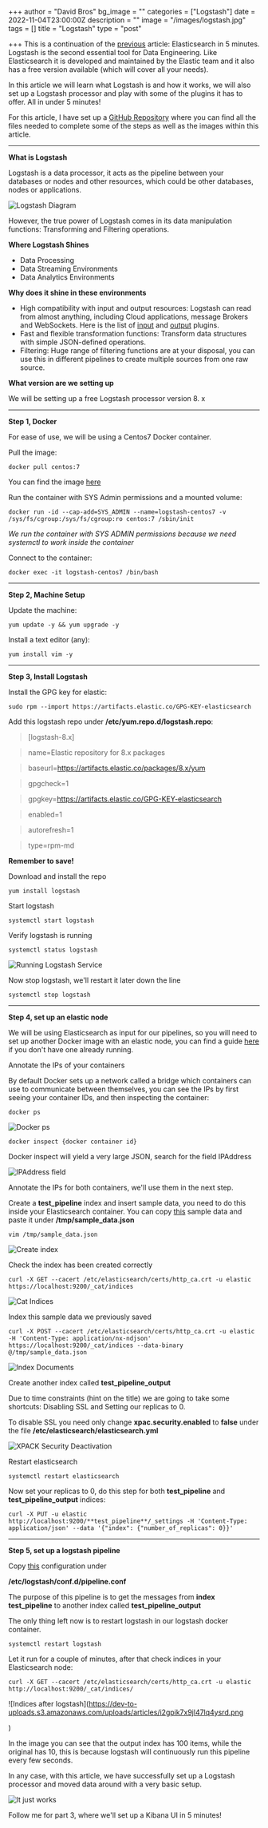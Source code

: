 +++
author = "David Bros"
bg_image = ""
categories = ["Logstash"]
date = 2022-11-04T23:00:00Z
description = ""
image = "/images/logstash.jpg"
tags = []
title = "Logstash"
type = "post"

+++
This is a continuation of the [previous](https://dev.to/thehunter896/elk-elasticsearch-in-5-minutes-5bfn) article: Elasticsearch in 5 minutes. Logstash is the second essential tool for Data Engineering. Like Elasticsearch it is developed and maintained by the Elastic team and it also has a free version available (which will cover all your needs).

In this article we will learn what Logstash is and how it works, we will also set up a Logstash processor and play with some of the plugins it has to offer. All in under 5 minutes!

For this article, I have set up a [GitHub Repository](https://github.com/TheHunter896/logstash-in-five-minutes) where you can find all the files needed to complete some of the steps as well as the images within this article.

***

**What is Logstash**

Logstash is a data processor, it acts as the pipeline between your databases or nodes and other resources, which could be other databases, nodes or applications.

![Logstash Diagram](https://dev-to-uploads.s3.amazonaws.com/uploads/articles/rznkk8h6pj1jz3o7pnol.png)

However, the true power of Logstash comes in its data manipulation functions: Transforming and Filtering operations.

**Where Logstash Shines**

* Data Processing
* Data Streaming Environments
* Data Analytics Environments

**Why does it shine in these environments**

* High compatibility with input and output resources: Logstash can read from almost anything, including Cloud applications, message Brokers and WebSockets. Here is the list of [input](https://www.elastic.co/guide/en/logstash/current/input-plugins.html) and [output](https://www.elastic.co/guide/en/logstash/current/output-plugins.html) plugins.
* Fast and flexible transformation functions: Transform data structures with simple JSON-defined operations.
* Filtering: Huge range of filtering functions are at your disposal, you can use this in different pipelines to create multiple sources from one raw source.

**What version are we setting up**

We will be setting up a free Logstash processor version 8. x

***

**Step 1, Docker**

For ease of use, we will be using a Centos7 Docker container.

Pull the image:

`docker pull centos:7`

You can find the image [here](https://hub.docker.com/_/centos)

Run the container with SYS Admin permissions and a mounted volume:

`docker run -id --cap-add=SYS_ADMIN --name=logstash-centos7 -v /sys/fs/cgroup:/sys/fs/cgroup:ro centos:7 /sbin/init`

_We run the container with SYS ADMIN permissions because we need systemctl to work inside the container_

Connect to the container:

`docker exec -it logstash-centos7 /bin/bash`

***

**Step 2, Machine Setup**

Update the machine:

`yum update -y && yum upgrade -y`

Install a text editor (any):

`yum install vim -y`

***

**Step 3, Install Logstash**

Install the GPG key for elastic:

`sudo rpm --import https://artifacts.elastic.co/GPG-KEY-elasticsearch`

Add this logstash repo under **/etc/yum.repo.d/logstash.repo**:

> \[logstash-8.x\]

> name=Elastic repository for 8.x packages

> baseurl=https://artifacts.elastic.co/packages/8.x/yum

> gpgcheck=1

> gpgkey=https://artifacts.elastic.co/GPG-KEY-elasticsearch

> enabled=1

> autorefresh=1

> type=rpm-md

**Remember to save!**

Download and install the repo

`yum install logstash`

Start logstash

`systemctl start logstash`

Verify logstash is running

`systemctl status logstash`

![Running Logstash Service](https://dev-to-uploads.s3.amazonaws.com/uploads/articles/c1phahtfbynr0clyxopm.png)

Now stop logstash, we'll restart it later down the line

`systemctl stop logstash`

***

**Step 4, set up an elastic node**

We will be using Elasticsearch as input for our pipelines, so you will need to set up another Docker image with an elastic node, you can find a guide [here](https://dev.to/thehunter896/elk-elasticsearch-in-5-minutes-5bfn) if you don't have one already running.

Annotate the IPs of your containers

By default Docker sets up a network called a bridge which containers can use to communicate between themselves, you can see the IPs by first seeing your container IDs, and then inspecting the container:

`docker ps`

![Docker ps](https://dev-to-uploads.s3.amazonaws.com/uploads/articles/va7g20z5c61rom0udpm6.png)

`docker inspect {docker container id}`

Docker inspect will yield a very large JSON, search for the field IPAddress

![IPAddress field](https://dev-to-uploads.s3.amazonaws.com/uploads/articles/1lx68bfe8aa5tvguhaec.png)

Annotate the IPs for both containers, we'll use them in the next step.

Create a **test_pipeline** index and insert sample data, you need to do this inside your Elasticsearch container. You can copy [this](https://github.com/TheHunter896/logstash-in-five-minutes/blob/master/sample_data.txt) sample data and paste it under **/tmp/sample_data.json**

`vim /tmp/sample_data.json`

![Create index](https://dev-to-uploads.s3.amazonaws.com/uploads/articles/h71jokw58qimimk9jp1h.png)

Check the index has been created correctly

`curl -X GET --cacert /etc/elasticsearch/certs/http_ca.crt -u elastic https://localhost:9200/_cat/indices`

![Cat Indices](https://dev-to-uploads.s3.amazonaws.com/uploads/articles/fibuadm4rlyuno8e66vw.png)

Index this sample data we previously saved

`curl -X POST --cacert /etc/elasticsearch/certs/http_ca.crt -u elastic -H 'Content-Type: application/nx-ndjson' https://localhost:9200/_cat/indices --data-binary @/tmp/sample_data.json`

![Index Documents](https://dev-to-uploads.s3.amazonaws.com/uploads/articles/c16j27f6fsd7hddfpixb.png)

Create another index called **test_pipeline_output**

Due to time constraints (hint on the title) we are going to take some shortcuts: Disabling SSL and Setting our replicas to 0.

To disable SSL you need only change **xpac.security.enabled** to **false** under the file **/etc/elasticsearch/elasticsearch.yml**

![XPACK Security Deactivation](https://dev-to-uploads.s3.amazonaws.com/uploads/articles/rscxjr78gbh9e6p247az.png)

Restart elasticsearch

`systemctl restart elasticsearch`

Now set your replicas to 0, do this step for both **test_pipeline** and **test_pipeline_output** indices:

`curl -X PUT -u elastic http://localhost:9200/**test_pipeline**/_settings -H 'Content-Type: application/json' --data '{"index": {"number_of_replicas": 0}}'`

***

**Step 5, set up a logstash pipeline**

Copy [this](https://github.com/TheHunter896/logstash-in-five-minutes/blob/master/conf/pipeline.conf) configuration under

**/etc/logstash/conf.d/pipeline.conf**

The purpose of this pipeline is to get the messages from **index test_pipeline** to another index called **test_pipeline_output**

The only thing left now is to restart logstash in our logstash docker container.

`systemctl restart logstash`

Let it run for a couple of minutes, after that check indices in your Elasticsearch node:

`curl -X GET --cacert /etc/elasticsearch/certs/http_ca.crt -u elastic http://localhost:9200/_cat/indices/`

!\[Indices after logstash\](https://dev-to-uploads.s3.amazonaws.com/uploads/articles/i2gpik7x9jl47lq4ysrd.png

)

In the image you can see that the output index has 100 items, while the original has 10, this is because logstash will continuously run this pipeline every few seconds.

In any case, with this article, we have successfully set up a Logstash processor and moved data around with a very basic setup.

![It just works](https://dev-to-uploads.s3.amazonaws.com/uploads/articles/3wwi35zlkd9g6y15k2f0.gif)

Follow me for part 3, where we'll set up a Kibana UI in 5 minutes!